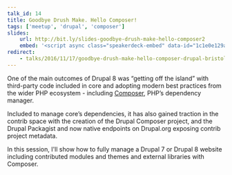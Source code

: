 ```yaml
---
talk_id: 14
title: Goodbye Drush Make. Hello Composer!
tags: ['meetup', 'drupal', 'composer']
slides:
    url: http://bit.ly/slides-goodbye-drush-make-hello-composer2
    embed: '<script async class="speakerdeck-embed" data-id="1c1e0e129ab34816bd4c4edb5f6642c2" data-ratio="1.37081659973226" src="//speakerdeck.com/assets/embed.js"></script>'
redirect:
    - talks/2016/11/17/goodbye-drush-make-hello-composer-drupal-bristol/
---
```

One of the main outcomes of Drupal 8 was “getting off the island” with third-party code included in core and adopting modern best practices from the wider PHP ecosystem - including [Composer][1], PHP’s dependency manager.

Included to manage core’s dependencies, it has also gained traction in the contrib space with the creation of the Drupal Composer project, and the Drupal Packagist and now native endpoints on Drupal.org exposing contrib project metadata.

In this session, I'll show how to fully manage a Drupal 7 or Drupal 8 website including contributed modules and themes and external libraries with Composer.

[1]: https://getcomposer.org
